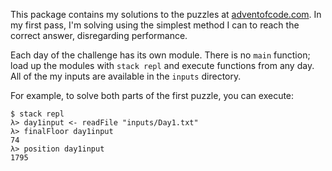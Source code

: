 This package contains my solutions to the puzzles at [adventofcode.com](http://adventofcode.com). In my first pass, I'm solving using the simplest method I can to reach the correct answer, disregarding performance.

Each day of the challenge has its own module. There is no `main` function; load up the modules with `stack repl` and execute functions from any day. All of the my inputs are available in the `inputs` directory.

For example, to solve both parts of the first puzzle, you can execute:

```
$ stack repl
λ> day1input <- readFile "inputs/Day1.txt"
λ> finalFloor day1input
74
λ> position day1input
1795

```